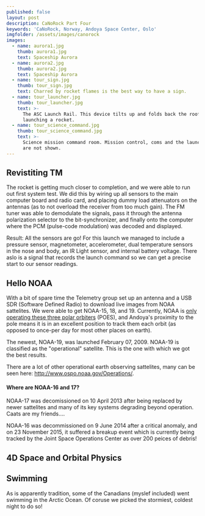 ```yaml
---
published: false
layout: post
description: CaNoRock Part Four
keywords: 'CaNoRock, Norway, Andoya Space Center, Oslo'
imgfolder: /assets/images/canorock
images:
  - name: aurora1.jpg
    thumb: aurora1.jpg
    text: Spaceship Aurora
  - name: aurora2.jpg
    thumb: aurora2.jpg
    text: Spaceship Aurora
  - name: tour_sign.jpg
    thumb: tour_sign.jpg
    text: Charred by rocket flames is the best way to have a sign.
  - name: tour_launcher.jpg
    thumb: tour_launcher.jpg
    text: >-
      The ASC Launch Rail. This device tilts up and folds back the roof when
      launching a rocket.
  - name: tour_science_command.jpg
    thumb: tour_science_command.jpg
    text: >-
      Science mission command room. Mission control, coms and the launch bunkers
      are not shown.
---
```

## Revistiting TM
The rocket is getting much closer to completion, and we were able to run out first system test. We did this by wiring up all sensors to the main computer board and radio card, and placing dummy load attenuators on the antennas (as to not overload the receiver from too much gain). The FM tuner was able to demodulate the signals, pass it through the antenna polarization selector to the bit-synchronizer, and finally onto the computer where the PCM (pulse-code modulation) was decoded and displayed.

Result: All the sensors are go! For this launch we managed to include a pressure sensor, magnetometer, accelerometer, dual temperature sensors in the nose and body, an IR Light sensor, and internal battery voltage. There aslo is a signal that records the launch command so we can get a precise start to our sensor readings.

## Hello NOAA
With a bit of spare time the Telemetry group set up an antenna and a USB SDR (Software Defined Radio) to download live images from NOAA sattelites. We were able to get NOAA-15, 18, and 19. Currently, NOAA is [only operating these three polar orbiters](http://www.ospo.noaa.gov/Operations/POES/status.html) (POES), and Andoya's proximity to the pole means it is in an excellent position to track them each orbit (as opposed to once-per day for most other places on earth).

The newest, NOAA-19, was launched February 07, 2009. NOAA-19 is classified as the "operational" satellite. This is the one with which we got the best results.

There are a lot of other operational earth observing sattelites, many can be seen here: http://www.ospo.noaa.gov/Operations/.

#### Where are NOAA-16 and 17?
NOAA-17 was decomissioned on 10 April 2013 after being replaced by newer sattelites and many of its key systems degrading beyond operation. Caats are my friends....

NOAA-16 was decommissioned on 9 June 2014 after a critical anomaly, and on 23 November 2015, it suffered a breakup event which is currently being tracked by the Joint Space Operations Center as over 200 peices of debris!

## 4D Space and Orbital Physics

## Swimming
As is apparently tradition, some of the Canadians (myslef included) went swimming in the Arctic Ocean. Of coruse we picked the stormiest, coldest night to do so!
